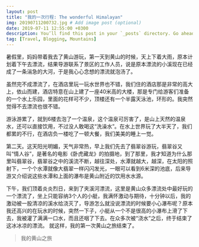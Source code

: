 ```yaml
---
layout: post
title: "我的一次行程: The wonderful Himalayan"
img: 20190711200732.jpg # Add image post (optional)
date: 2019-07-11 12:55:00 +0300
description: You’ll find this post in your `_posts` directory. Go ahead and edit it and re-build the site to see your changes. # Add post description (optional)
tag: [Travel, Blogging, Mountains]
---
```

暑假里，妈妈带着我去了黄山游玩，第一天到黄山的时候，天上下着大雨，原本计划着下午去漂流，结果导游联系了景区的工作人员，说是原本漂流的小溪现在已经成了一条湍急的大河，于是我心心念想的漂流就泡汤了。

虽然完不成漂流了，在酒店里玩一玩水世界也不错，我们住的酒店那是非常的高大上，依山而建，酒店特意在山上建了一座40米高的大楼，那是专门给游客们准备的一个水上乐园，里面的花样可不少，顶楼还有一个半露天泳池，环形的。我突然觉得不去漂流也很不错。

游泳游累了，就到6楼去泡了一个温泉，这个温泉可厉害了，是山上天然的温泉水，还可以直接饮用，不过没人敢喝这“洗澡水”。在水上世界玩了大半天了，我们都累的不行，在酒店负一楼吃了一顿大餐，我们美美的睡上一觉。

第二天。这天阳光明媚，天气非常热，早上我们先去了翡翠谷游玩，翡翠谷又叫“情人谷”，是著名的电影《卧虎藏龙》的拍摄地，到了那里，我才知道为什么那里叫翡翠谷，翡翠谷之中的溪流不断，越往深处，水潭就越大，越深，在太阳的照射下，一个个水潭就像大翡翠一样闪闪发光，一眼可以看到6米深的池底，后来导游又介绍说这些水潭和上面的瀑布是黄山附近的饮用水水源。

下午，我们顶着炎炎烈日，来到了夹溪河漂流，这里是黄山众多漂流处中最好玩的一个漂流了，坐上只能容纳3个人的小艇，我满怀激动与期待，十分钟以后，我的激动被一股清凉的溪水给浇灭了，导游怎么就没说漂流的时候要小心瀑布呢？原本我还高兴的在玩水的时候，突然一下子，小艇从一个不是很高的小瀑布上滑了下去，我被灌了满满一口水，而且还咽了下去。在众多次被“浇水”之后，终于结束了这冰冰凉的漂流。
    就这样，我的第一次黄山之旅结束了。

> 我的黄山之旅
